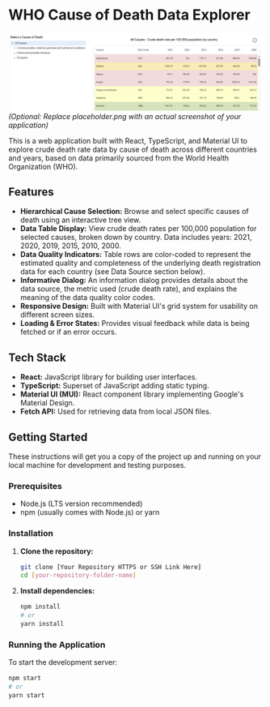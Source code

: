 # WHO Cause of Death Data Explorer

![Screenshot Placeholder](deathtables_screenshot.png)
*(Optional: Replace placeholder.png with an actual screenshot of your application)*

This is a web application built with React, TypeScript, and Material UI to explore crude death rate data by cause of death across different countries and years, based on data primarily sourced from the World Health Organization (WHO).

## Features

*   **Hierarchical Cause Selection:** Browse and select specific causes of death using an interactive tree view.
*   **Data Table Display:** View crude death rates per 100,000 population for selected causes, broken down by country. Data includes years: 2021, 2020, 2019, 2015, 2010, 2000.
*   **Data Quality Indicators:** Table rows are color-coded to represent the estimated quality and completeness of the underlying death registration data for each country (see Data Source section below).
*   **Informative Dialog:** An information dialog provides details about the data source, the metric used (crude death rate), and explains the meaning of the data quality color codes.
*   **Responsive Design:** Built with Material UI's grid system for usability on different screen sizes.
*   **Loading & Error States:** Provides visual feedback while data is being fetched or if an error occurs.

## Tech Stack

*   **React:** JavaScript library for building user interfaces.
*   **TypeScript:** Superset of JavaScript adding static typing.
*   **Material UI (MUI):** React component library implementing Google's Material Design.
*   **Fetch API:** Used for retrieving data from local JSON files.

## Getting Started

These instructions will get you a copy of the project up and running on your local machine for development and testing purposes.

### Prerequisites

*   Node.js (LTS version recommended)
*   npm (usually comes with Node.js) or yarn

### Installation

1.  **Clone the repository:**
    ```bash
    git clone [Your Repository HTTPS or SSH Link Here]
    cd [your-repository-folder-name]
    ```

2.  **Install dependencies:**
    ```bash
    npm install
    # or
    yarn install
    ```

### Running the Application

To start the development server:

```bash
npm start
# or
yarn start